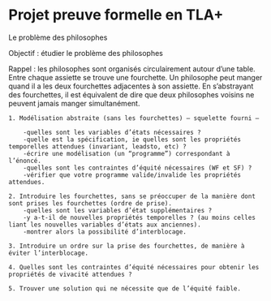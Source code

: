 # Projet preuve formelle en TLA+

Le problème des philosophes

Objectif : étudier le problème des philosophes

Rappel : les philosophes sont organisés circulairement autour d’une table. Entre chaque assiette se trouve une fourchette. Un philosophe peut manger quand il a les deux fourchettes adjacentes à son assiette. En s’abstrayant des fourchettes, il est équivalent de dire que deux philosophes voisins ne peuvent jamais manger simultanément.

    1. Modélisation abstraite (sans les fourchettes) – squelette fourni – 
    
        -quelles sont les variables d’états nécessaires ?
        -quelle est la spécification, ie quelles sont les propriétés temporelles attendues (invariant, leadsto, etc) ?
        -écrire une modélisation (un “programme”) correspondant à l’énoncé.
        -quelles sont les contraintes d’équité nécessaires (WF et SF) ?
        -vérifier que votre programme valide/invalide les propriétés attendues.
    
    2. Introduire les fourchettes, sans se préoccuper de la manière dont sont prises les fourchettes (ordre de prise).
        -quelles sont les variables d’état supplémentaires ?
        -y a-t-il de nouvelles propriétés temporelles ? (au moins celles liant les nouvelles variables d’états aux anciennes).
        -montrer alors la possibilité d’interblocage.
    
    3. Introduire un ordre sur la prise des fourchettes, de manière à éviter l’interblocage.
    
    4. Quelles sont les contraintes d’équité nécessaires pour obtenir les propriétés de vivacité attendues ?
    
    5. Trouver une solution qui ne nécessite que de l’équité faible.
